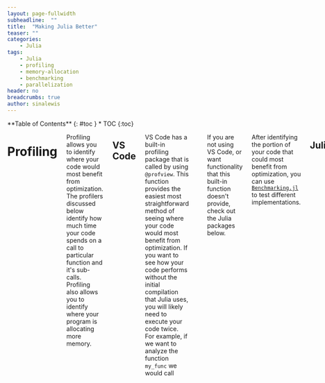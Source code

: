 ```yaml
---
layout: page-fullwidth
subheadline:  ""
title:  "Making Julia Better"
teaser: ""
categories:
    - Julia
tags:
    - Julia
    - profiling
    - memory-allocation
    - benchmarking
    - parallelization
header: no
breadcrumbs: true
author: sinalewis
---
```

<div class="row">
<div class="medium-4 medium-push-8 columns" markdown="1">
<div class="panel radius" markdown="1">
**Table of Contents**
{: #toc }
*  TOC
{:toc}
</div>
</div><!-- /.medium-4.columns -->

<div class="medium-12 medium-pull-4 columns" markdown="1">

# Profiling

Profiling allows you to identify where your code would most benefit from optimization. The profilers discussed below identify how much time your code spends on a call to particular function and it's sub-calls. Profiling also allows you to identify where your program is allocating more memory.

## VS Code

VS Code has a built-in profiling package that is called by using `@profview`. This function provides the easiest most straightforward method of seeing where your code would most benefit from optimization. If you want to see how your code performs without the initial compilation that Julia uses, you will likely need to execute your code twice. For example, if we want to analyze the function `my_func` we would call
```julia
 # the results from this call might contain Julia compilation information
@profview my_func()

 # the results from this call should show only runtime information about the function
@profview my_func()
```
If you are not using VS Code, or want functionality that this built-in function doesn't provide, check out the Julia packages below.

After identifying the portion of your code that could most benefit from optimization, you can use [`Benchmarking.jl`]() to test different implementations.

## Julia

Julia provides a profiling package, straightforwardly called [`Profiler.jl`](https://docs.julialang.org/en/v1/manual/profile/). The output that comes with the standard library is purely text-based. If you want to generate flamegraphs as a visual way to profile the code, like the one below, we need to import more packages.

<img class="t60" src="{{ site.urlimg }}flamegraph_example.png" alt="Example of a flamegraph" caption="Example of a flamegraph from the [FlameGraphs.jl](https://timholy.github.io/FlameGraphs.jl/stable/#) documentation page.">

`FlameGraphs.jl` provides the basic functionality to convert the data given by Julia's `Profile.jl` into something that we can plot. We then need to add `ProfileView.jl` to be able to generate interactive plots.

## Basic Commands

If you decide to only include the `Profile.jl` package then you would run the following code to profile the function `myfunc`:

```julia
myfunc(); # run once to force compilation and avoid profiling Julia's compiler'

using Profile
@profile myfunc()

Profile.print()
```

The [`Profiler.jl` documentation](https://docs.julialang.org/en/v1/manual/profile/) explains how to interpret the output. Every time you profile a piece of code with `@profile` the output is added to a buffer that is printed with `Profile.print()`. If you want to start fresh you can run `Profile.clear()`. More in-depth information about profiling your code with only `Profile.jl` is available in the documentation.

If you decide to generate flamegraphs, you will use both `FlameGraphs.jl` and `ProfileView.jl`. Additionally, it seems that if you specifically want an SVG you should also include `ProfileSVG.jl`. The examples in the documentation use the command `@profview f(args...)` to profile the code, which is shorthand for `Profile.clear(); @profile f(args...); ProfileView.view()`. In VSCode you will get an error if you try to use this shorthand. VS Code has its own `@profview` defined, which creates a conflict. You can fix the conflict by specifying `ProfileView.@profview`. I tested this on my own code and the input and results are shown below.

```julia
using T4Chain # name of the module that I'm coding up
using Profile, FlameGraphs, ProfileView # packages for profiling

# running once to force compilation, saving results for plotting and analysis
Eavg, Econv, tempAvg = T4Chain.OneDThermal()

ProfileView.@profview T4Chain.OneDThermal()
```

<img class="t60" src="{{ site.urlimg }}flamegraph_Sina-example.png" alt="Example of a flamegraph" caption="Example of a flamegraph from Sina's code.">

# Memory Allocation

Julia allows you to track line-by-line allocation. To do this, you need to start Julia with the `--track-allocation=<setting>` command-line option. The settings available are `none`, the default, doesn't measure allocation, `user`, measure memory allocation everywhere except Julia's core code, and `all`, which does include Julia's core code. Typically, you are interested in analysing your own code and will use the `user` setting.

After starting Julia with this command-line option, you can run the code that you want analysed. Because compilation requires memory allocation, it is recommended that you force compilation by executing your code and any auxiliary statements it requires before then calling `Profile.clear_malloc_data()`. This command resets all allocation counters and allows a compilation free view of the memory allocation in your code. After again executing the commands you wish to analyse, quit Julia to trigger the generation of `.mem.` files. These files contain the line-by-line analysis of your code. For every line where memory was allocated, the total amount in bytes is recorded on the left. For example, a section of my analysed code reads

```bash
        - function velocityRescale(T::Float64, pSection, osc::Oscillators)
        -     # determine current kinetic energy of region being rescaled
        -     # choice of units results in KE being equal to the temperature
        - 
        -     # handle a section that is broken into two pieces
  9600144     temp = []
        0     for k in pSection
1273614608         push!(temp, k .* k)
        -     end
        0     KE = sum(temp)
        -     temp = 0
        -     # if KE has a length greater than 1 (i.e. is not just a number) then we had two sections and need to sum again
        0     if length(KE) > 1
  1600032         KE = sum(KE)
        -     end
        - 
        -     # determine scaling factor
        -     # osc.N is the total number of oscillators in the system
        -     # the number per region (hot,cold,system) is a third of the total
  9600144     λ = sqrt((osc.N / 3) * T / KE)
        - 
        -     # re-scale the momentum
        0     return λ .* pSection
        - end
```

# Benchmarking

# Parallelization